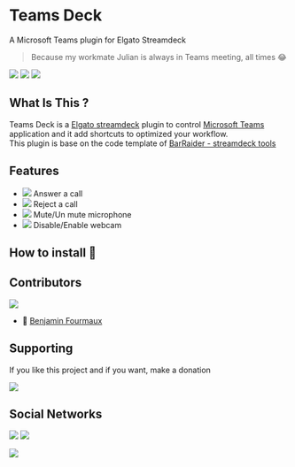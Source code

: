 # Teams Deck
A Microsoft Teams plugin for Elgato Streamdeck
> Because my workmate Julian is always in Teams meeting, all times :joy:

[![](https://badgen.net/badge/c%23/latest/purple)]() [![](https://shields.io/badge/Microsoft-Teams-blue?logo=microsoftteams&style=flat&logoColor=white)]()
[![](https://shields.io/badge/Elgato-StreamDeck-darkblue?logo=elgato&style=flat&logoColor=white)]()

## What Is This ?
Teams Deck is a [Elgato streamdeck](https://www.elgato.com/gaming/stream-deck) plugin to control [Microsoft Teams](https://www.microsoft.com/fr-fr/microsoft-teams/group-chat-software) application and it add shortcuts to optimized your workflow.
\
This plugin is base on the code template of [BarRaider - streamdeck tools](https://github.com/BarRaider/streamdeck-tools)

## Features
 - [![](https://shields.io/badge/-in%20progress-inactive?style=flat-square)]() Answer a call
 - [![](https://shields.io/badge/-in%20progress-inactive?style=flat-square)]() Reject a call
 - [![](https://shields.io/badge/-in%20progress-inactive?style=flat-square)]() Mute/Un mute microphone
 - [![](https://shields.io/badge/-in%20progress-inactive?style=flat-square)]() Disable/Enable webcam
 
## How to install :rocket:
 
## Contributors
[![](https://badgen.net/github/contributors/BenjaminFourmaux/Teams-Deck)](https://github.com/BenjaminFourmaux/Teams-Deck/graphs/contributors)
- :crown: [Benjamin Fourmaux](https://github.com/BenjaminFourmaux)

## Supporting
If you like this project and if you want, make a donation

[![](https://img.shields.io/badge/PayPal-00457C?style=for-the-badge&logo=paypal&logoColor=white)](https://streamlabs.com/techben-googlefanfr)

## Social Networks
[![](https://img.shields.io/youtube/channel/subscribers/UC6iaEEz7A21SfmGcbImpYDw?color=red&style=social)](https://www.youtube.com/channel/UC6iaEEz7A21SfmGcbImpYDw)
[![](https://img.shields.io/twitter/follow/BFourmaux?style=social)](https://twitter.com/BFourmaux)

[![](http://ForTheBadge.com/images/badges/built-with-love.svg)]()
